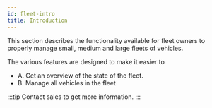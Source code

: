 ```yaml
---
id: fleet-intro
title: Introduction
---
```


This section describes the functionality available for fleet owners to properly manage small, medium and large fleets of vehicles.

The various features are designed to make it easier to
- A. Get an overview of the state of the fleet.
- B. Manage all vehicles in the fleet

:::tip
Contact sales to get more information.
:::
